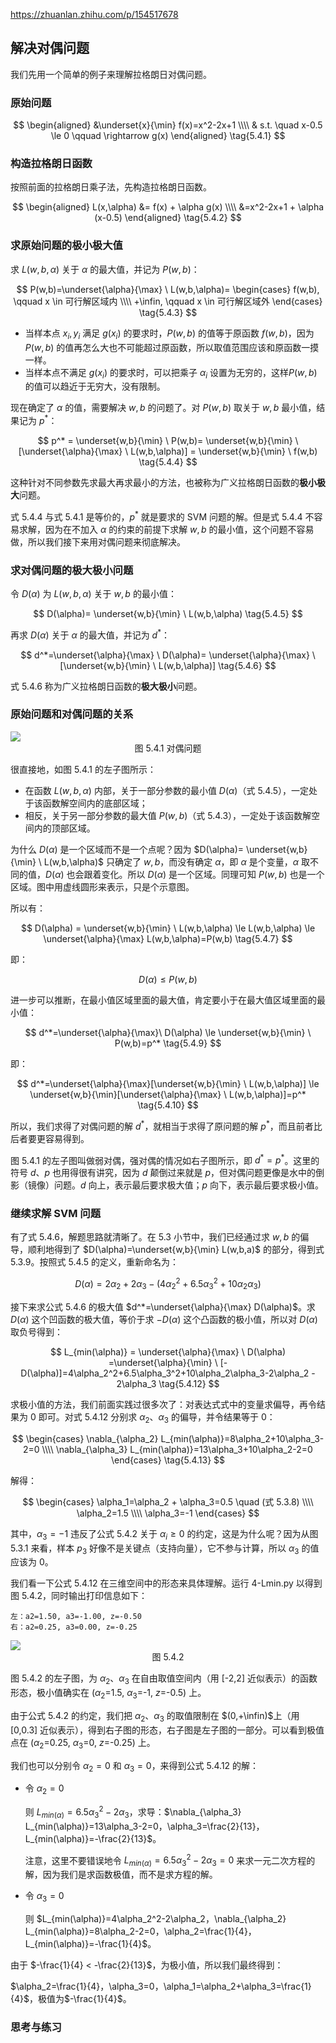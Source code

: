 https://zhuanlan.zhihu.com/p/154517678

## 解决对偶问题

我们先用一个简单的例子来理解拉格朗日对偶问题。

### 原始问题
  
$$
\begin{aligned}
    &\underset{x}{\min} f(x)=x^2-2x+1
    \\\\
    & s.t. \quad x-0.5 \le 0 \qquad \rightarrow g(x)
\end{aligned}
\tag{5.4.1}
$$

### 构造拉格朗日函数

按照前面的拉格朗日乘子法，先构造拉格朗日函数。

$$
\begin{aligned}
L(x,\alpha) &= f(x) + \alpha g(x)
\\\\
&=x^2-2x+1 + \alpha (x-0.5)
\end{aligned}
\tag{5.4.2}
$$


### 求原始问题的极小极大值

求 $L(w,b,\alpha)$ 关于 $\alpha$ 的最大值，并记为 $P(w,b)$：

$$
P(w,b)=\underset{\alpha}{\max} \ L(w,b,\alpha)=
\begin{cases}
    f(w,b), \qquad x \in 可行解区域内
    \\\\
    +\infin, \qquad x \in 可行解区域外
\end{cases}
\tag{5.4.3}
$$

- 当样本点 $x_i,y_i$ 满足 $g(x_i)$ 的要求时，$P(w,b)$ 的值等于原函数 $f(w,b)$，因为 $P(w,b)$ 的值再怎么大也不可能超过原函数，所以取值范围应该和原函数一摸一样。
- 当样本点不满足 $g(x_i)$ 的要求时，可以把乘子 $\alpha_i$ 设置为无穷的，这样$P(w,b)$ 的值可以趋近于无穷大，没有限制。

现在确定了 $\alpha$ 的值，需要解决 $w,b$ 的问题了。对 $P(w,b)$ 取关于 $w,b$ 最小值，结果记为 $p^*$：

$$
p^* = \underset{w,b}{\min} \ P(w,b)=  \underset{w,b}{\min} \ [\underset{\alpha}{\max} \ L(w,b,\alpha)] = \underset{w,b}{\min} \ f(w,b)
\tag{5.4.4}
$$

这种针对不同参数先求最大再求最小的方法，也被称为广义拉格朗日函数的**极小极大**问题。

式 5.4.4 与式 5.4.1 是等价的，$p^*$ 就是要求的 SVM 问题的解。但是式 5.4.4 不容易求解，因为在不加入 $\alpha$ 的约束的前提下求解 $w,b$ 的最小值，这个问题不容易做，所以我们接下来用对偶问题来彻底解决。

### 求对偶问题的极大极小问题

令 $D(\alpha)$ 为 $L(w,b,\alpha)$ 关于 $w,b$ 的最小值：

$$
D(\alpha)= \underset{w,b}{\min} \ L(w,b,\alpha) \tag{5.4.5}
$$

再求 $D(\alpha)$ 关于 $\alpha$ 的最大值，并记为 $d^*$：

$$
d^*=\underset{\alpha}{\max} \ D(\alpha)= \underset{\alpha}{\max} \ [\underset{w,b}{\min} \ L(w,b,\alpha)] \tag{5.4.6}
$$

式 5.4.6 称为广义拉格朗日函数的**极大极小**问题。

### 原始问题和对偶问题的关系

<img src="./images/5.4.1.png" />

<center>图 5.4.1 对偶问题</center>

很直接地，如图 5.4.1 的左子图所示：
- 在函数 $L(w,b,\alpha)$ 内部，关于一部分参数的最小值 $D(\alpha)$（式 5.4.5），一定处于该函数解空间内的底部区域；
- 相反，关于另一部分参数的最大值 $P(w,b)$（式 5.4.3），一定处于该函数解空间内的顶部区域。

为什么 $D(\alpha)$ 是一个区域而不是一个点呢？因为 $D(\alpha)= \underset{w,b}{\min} \ L(w,b,\alpha)$ 只确定了 $w,b$，而没有确定 $\alpha$，即 $\alpha$ 是个变量，$\alpha$ 取不同的值，$D(\alpha)$ 也会跟着变化。所以 $D(\alpha)$ 是一个区域。同理可知 $P(w,b)$ 也是一个区域。图中用虚线圆形来表示，只是个示意图。

所以有：

$$
D(\alpha) = \underset{w,b}{\min} \ L(w,b,\alpha) \le L(w,b,\alpha) \le \underset{\alpha}{\max} L(w,b,\alpha)=P(w,b) \tag{5.4.7}
$$

即：

$$
D(\alpha) \le P(w,b)  \tag{5.4.8}
$$

进一步可以推断，在最小值区域里面的最大值，肯定要小于在最大值区域里面的最小值：

$$
d^*=\underset{\alpha}{\max}\ D(\alpha) \le \underset{w,b}{\min} \ P(w,b)=p^* \tag{5.4.9}
$$

即：

$$
d^*=\underset{\alpha}{\max}[\underset{w,b}{\min} \ L(w,b,\alpha)] \le \underset{w,b}{\min}[\underset{\alpha}{\max} \ L(w,b,\alpha)]=p^*  \tag{5.4.10}
$$

所以，我们求得了对偶问题的解 $d^*$，就相当于求得了原问题的解 $p^*$，而且前者比后者要更容易得到。

图 5.4.1 的左子图叫做弱对偶，强对偶的情况如右子图所示，即 $d^*=p^*$。这里的符号 $d、p$ 也用得很有讲究，因为 $d$ 颠倒过来就是 $p$，但对偶问题更像是水中的倒影（镜像）问题。$d$ 向上，表示最后要求极大值；$p$ 向下，表示最后要求极小值。

### 继续求解 SVM 问题

有了式 5.4.6，解题思路就清晰了。在 5.3 小节中，我们已经通过求 $w,b$ 的偏导，顺利地得到了 $D(\alpha)=\underset{w,b}{\min} L(w,b,a)$ 的部分，得到式 5.3.9。按照式 5.4.5 的定义，重新命名为：

$$
D(\alpha)=2\alpha_2 + 2\alpha_3 -(4\alpha_2^2+6.5\alpha_3^2+10\alpha_2\alpha_3) \tag{5.4.11}
$$

接下来求公式 5.4.6 的极大值 $d^*=\underset{\alpha}{\max} D(\alpha)$。求 $D(\alpha)$ 这个凹函数的极大值，等价于求 $-D(\alpha)$ 这个凸函数的极小值，所以对 $D(\alpha)$ 取负号得到：

$$
L_{min(\alpha)} = \underset{\alpha}{\max} \ D(\alpha) =\underset{\alpha}{\min} \ [-D(\alpha)]=4\alpha_2^2+6.5\alpha_3^2+10\alpha_2\alpha_3-2\alpha_2 - 2\alpha_3 \tag{5.4.12}
$$

求极小值的方法，我们前面实践过很多次了：对表达式式中的变量求偏导，再令结果为 0 即可。对式 5.4.12 分别求 $\alpha_2、\alpha_3$ 的偏导，并令结果等于 0：

$$
\begin{cases}
\nabla_{\alpha_2} L_{min(\alpha)}=8\alpha_2+10\alpha_3-2=0
\\\\
\nabla_{\alpha_3} L_{min(\alpha)}=13\alpha_3+10\alpha_2-2=0
\end{cases}
\tag{5.4.13}
$$

解得：

$$
\begin{cases}
    \alpha_1=\alpha_2 + \alpha_3=0.5 \quad (式 5.3.8)
    \\\\
    \alpha_2=1.5
    \\\\
    \alpha_3=-1
\end{cases}
$$

其中，$\alpha_3=-1$ 违反了公式 5.4.2 关于 $\alpha_i \ge 0$ 的约定，这是为什么呢？因为从图 5.3.1 来看，样本 $p_3$ 好像不是关键点（支持向量），它不参与计算，所以 $\alpha_3$ 的值应该为 0。

我们看一下公式 5.4.12 在三维空间中的形态来具体理解。运行 4-Lmin.py 以得到图 5.4.2，同时输出打印信息如下：

```
左：a2=1.50, a3=-1.00, z=-0.50
右：a2=0.25, a3=0.00, z=-0.25
```

<img src="./images/5.4.2.png" />
<center>图 5.4.2 </center>

图 5.4.2 的左子图，为 $\alpha_2、\alpha_3$ 在自由取值空间内（用 [-2,2] 近似表示）的函数形态，极小值确实在 $(\alpha_2$=1.5, $\alpha_3$=-1, $z$=-0.5) 上。

由于公式 5.4.2 的约定，我们把 $\alpha_2、\alpha_3$ 的取值限制在 $(0,+\infin)$上（用 [0,0.3] 近似表示），得到右子图的形态，右子图是左子图的一部分。可以看到极值点在 $(\alpha_2$=0.25, $\alpha_3$=0, $z$=-0.25) 上。

我们也可以分别令 $\alpha_2=0$ 和 $\alpha_3=0$，来得到公式 5.4.12 的解：

- 令 $\alpha_2=0$
  
  则 $L_{min(\alpha)}=6.5\alpha_3^2-2\alpha_3$，求导：$\nabla_{\alpha_3} L_{min(\alpha)}=13\alpha_3-2=0，\alpha_3=\frac{2}{13}，L_{min(\alpha)}=-\frac{2}{13}$。

  注意，这里不要错误地令 $L_{min(\alpha)}=6.5\alpha_3^2-2\alpha_3=0$ 来求一元二次方程的解，因为我们是求函数极值，而不是求方程的解。

- 令 $\alpha_3=0$

    则 $L_{min(\alpha)}=4\alpha_2^2-2\alpha_2，\nabla_{\alpha_2} L_{min(\alpha)}=8\alpha_2-2=0，\alpha_2=\frac{1}{4}，L_{min(\alpha)}=-\frac{1}{4}$。

由于 $-\frac{1}{4} < -\frac{2}{13}$，为极小值，所以我们最终得到：

$\alpha_2=\frac{1}{4}，\alpha_3=0，\alpha_1=\alpha_2+\alpha_3=\frac{1}{4}$，极值为$-\frac{1}{4}$。


### 思考与练习

